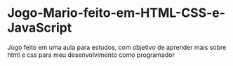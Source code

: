# Jogo-Mario-feito-em-HTML-CSS-e-JavaScript
Jogo feito em uma aula para estudos, com objetivo de aprender mais sobre html e css para meu desenvolvimento como programador
